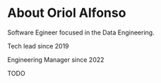 # About Oriol Alfonso

Software Egineer focused in the Data Engineering.

Tech lead since 2019

Engineering Manager since 2022

TODO